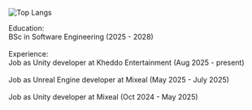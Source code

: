 
![Top Langs](https://github-readme-stats.vercel.app/api/top-langs/?username=sibghatcodez&layout=compact&size_weight=0.5&count_weight=0.5&langs_count=15&theme=dark&hide=HTML,CSS)


Education: <br>
        BSc in Software Engineering (2025 - 2028) <br><br>
Experience:   
        Job as Unity developer at Kheddo Entertainment (Aug 2025 - present) <br><br>
        Job as Unreal Engine developer at Mixeal (May 2025 - July 2025) <br><br>
        Job as Unity developer at Mixeal (Oct 2024 - May 2025) <br><br>

